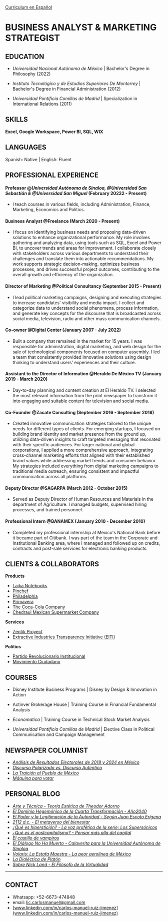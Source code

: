 [Curriculum en Español](./español.html)

# BUSINESS ANALYST & MARKETING STRATEGIST

## EDUCATION

- _Universidad Nacional Autónoma de México_ | Bachelor's Degree in Philosophy (2022)

- _Instituto Tecnológico y de Estudios Superiores De Monterrey_ | Bachelor's Degree in Financial Administration (2012)

- _Universidad Pontificia Comillas de Madrid_ | Specialization in International Relations (2011)


## SKILLS
**Excel, Google Workspace, Power BI, SQL, WIX**

## LANGUAGES
Spanish: Native | English: Fluent


## PROFESSIONAL EXPERIENCE 

#### Professor @_Universidad Autónoma de Sinaloa, @Universidad San Sebastián & @Universidad San Miguel_ (February 20222 - Present)

- I teach courses in various fields, including Administration, Finance, Marketing, Economics and Politics.


#### Business Analyst @Freelance (March 2020 - Present)

- I focus on identifying business needs and proposing data-driven solutions to enhance organizational performance. My role involves gathering and analyzing data, using tools such as SQL, Excel and Power BI, to uncover trends and areas for improvement. I collaborate closely with stakeholders across various departments to understand their challenges and translate them into actionable recommendations. My work supports strategic decision-making, optimizes business processes, and drives successful project outcomes, contributing to the overall growth and efficiency of the organization.


#### Director of Marketing @Political Consultancy (September 2015 - Present) 

- I lead political marketing campaigns, designing and executing strategies to increase candidates' visibility and media impact. I collect and categorize data to understand social phenomena, process information, and generate key concepts for the discourse that is broadcasted across social media, television, radio and other mass communication channels.

#### Co-owner @Digital Center (January 2007 - July 2022)

- Built a company that remained in the market for 15 years. I was responsible for administration, digital marketing, and web design for the sale of technological components focused on computer assembly. I led a team that consistently provided innovative solutions using design thinking to understand users' experiences and their culture.


#### Assistant to the Director of Information @Heraldo De México TV (January 2019 - March 2020)

- Day-to-day planning and content creation at El Heraldo TV. I selected the most relevant information from the print newspaper to transform it into engaging and suitable content for television and social media.


#### Co-Founder @Zacate Consulting (September 2016 - September 2018)

- Created innovative communication strategies tailored to the unique needs for different types of clients. For emerging startups, I focused on building brand identity and market presence from the ground up, utilizing data-driven insights to craft targeted messaging that resonated with their specific audiences. For larger national and global corporations, I applied a more comprehensive approach, integrating cross-channel marketing efforts that aligned with their established brand values while addressing market trends and consumer behavior. My strategies included everything from digital marketing campaigns to traditional media outreach, ensuring consistent and impactful communication across all platforms.


#### Deputy Director @SAGARPA (March 2012 - October 2015)

- Served as Deputy Director of Human Resources and Materials in the department of Agriculture. I managed budgets, supervised hiring processes, and trained personnel.


#### Professional Intern @BANAMEX (January 2010 - December 2010)
- Completed my professional internship at Mexico's National Bank before it became part of Citibank. I was part of the team in the Corporate and Institutional Banking area, where I managed and followed up on credits, contracts and post-sale services for electronic banking products.


## CLIENTS & COLLABORATORS

**Products**
-  [Laika Notebooks](https://www.instagram.com/laikanotebooks/)
-  [Pinchef](https://www.instagram.com/pinchefmx/)
-  [Philadelphia](https://www.instagram.com/philadelphiamx/?hl=en)
-  [Primavera](https://www.instagram.com/primavera.mx/)
-  [The Coca-Cola Company](https://www.coca-cola.com/mx/es)
-  [Chedraui Mexican Supermarket Company](https://www.chedraui.com.mx/)

**Services**
-  [Zentik Proyect](https://www.instagram.com/zentikproject/)
-  [Extractive Industries Transparency Initiative (EITI)](https://eiti.org/)

**Politics**
-  [Partido Revolucionario Institucional](https://pri.org.mx/ElPartidoDeMexico/)
-  [Movimiento Ciudadano](https://movimientociudadano.mx/)


## COURSES

- Disney Institute Business Programs | Disney by Design & Innovation in Action

- Actinver Brokerage House | Training Course in Financial Fundamental Analysis

- _Economatica_ | Training Course in Technical Stock Market Analysis
  
- _Universidad Pontificia Comillas de Madrid_ | Elective Class in Political Communication and Campaign Management


## NEWSPAPER COLUMNIST 
- [_Análisis de Resultados Electorales de 2018 y 2024 en México_](https://politikmnte.com/2024/06/analisis-de-resultados-electorales-de-2018-y-2024-en-mexico/)
- [_Discurso Polarizado vs. Discurso Auténtico_](https://politikmnte.com/2024/04/discurso-polarizado-vs-discurso-autentico/)
- [_La Traición al Pueblo de México_](https://politikmnte.com/2024/04/la-traicion-al-pueblo-de-mexico/) 
- [_Máquina para votar_](https://politikmnte.com/2024/03/maquina-para-votar/) 

## PERSONAL BLOG

- [_Arte y Técnica - Teoría Estética de Theodor Adorno_](https://hipersticion.substack.com/p/arte-y-tecnica-adorno)
- [_El Dominio Hegemónico de la Cuarta Transformación - Año2040_](https://hipersticion.substack.com/p/el-dominio-hegemonico-de-la-cuarta)
- [_El Poder y la Legitimación de la Autoridad - Según Juan Escoto Erígena_](https://hipersticion.substack.com/p/el-poder-y-la-legitimacion-de-la)
- [_2112 d.c. - El metaverso del bienestar_](https://hipersticion.substack.com/p/2112-dc)
- [_¿Qué es hiperstición? - La voz profética de la serie: Los Supersónicos_](https://hipersticion.substack.com/p/que-es-hipersticion)
- [_¿Qué es el postcapitalismo? - Pensar más alla del capital_](https://hipersticion.substack.com/p/que-es-el-postcapitalismo)
- [_El castillo de vampiros_](https://hipersticion.substack.com/p/el-castillo-de-vampiros)
- [_El Diálogo No Ha Muerto - Calaverita para la Universidad Autónoma de Sinaloa_](https://hipersticion.substack.com/p/el-dialogo-no-ha-muerto)
- [_Volaris: La Estafa Maestra - La peor aerolínea de México_](https://hipersticion.substack.com/p/volaris-la-estafa-maestra)
- [_La Dialéctica de Platón_](https://hipersticion.substack.com/p/la-dialectica-de-platon)
- [_Sobre Nick Land - El Filósofo de la Virtualidad_](https://hipersticion.substack.com/p/sobrenickland)

***


## CONTACT

- Whatsapp: +52-6673-474848
- email: lic.carlosmanuel@gmail.com
- [www.linkedin.com/in/carlos-manuel-ruiz-jimenez](www.linkedin.com/in/carlos-manuel-ruiz-jimenez)


